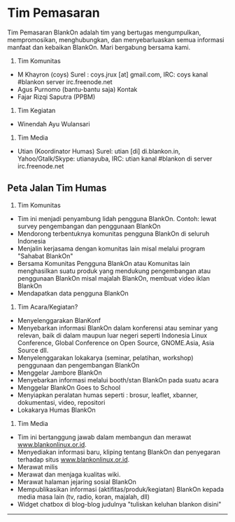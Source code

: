 # Tim Pemasaran

Tim Pemasaran BlankOn adalah tim yang bertugas mengumpulkan, mempromosikan, menghubungkan, dan menyebarluaskan semua informasi manfaat dan kebaikan BlankOn. Mari bergabung bersama kami.

1. Tim Komunitas
  + M Khayron (coys) Surel : coys.jrux [at] gmail.com, IRC: coys kanal #blankon server irc.freenode.net
  + Agus Purnomo (bantu-bantu saja) ​Kontak
  + Fajar Rizqi Saputra (PPBM)

1. Tim Kegiatan
  + Winendah Ayu Wulansari

1. Tim Media
  + Utian (Koordinator Humas) Surel: utian [di] di.blankon.in, Yahoo/Gtalk/Skype: utianayuba, IRC: utian kanal #blankon di server irc.freenode.net

## Peta Jalan Tim Humas
1. Tim Komunitas
  + Tim ini menjadi penyambung lidah pengguna BlankOn. Contoh: lewat survey pengembangan dan penggunaan BlankOn
  + Mendorong terbentuknya komunitas pengguna BlankOn di seluruh Indonesia
  + Menjalin kerjasama dengan komunitas lain misal melalui program "Sahabat BlankOn"
  + Bersama Komunitas Pengguna BlankOn atau Komunitas lain menghasilkan suatu produk yang mendukung pengembangan atau penggunaan BlankOn misal majalah BlankOn, membuat video iklan BlankOn
  + Mendapatkan data pengguna BlankOn
   
1. Tim Acara/Kegiatan?
  + Menyelenggarakan BlanKonf
  + Menyebarkan informasi BlankOn dalam konferensi atau seminar yang relevan, baik di dalam maupun luar negeri seperti Indonesia Linux Conference, Global Conference on Open Source, GNOME.Asia, Asia Source dll.
  + Menyelenggarakan lokakarya (seminar, pelatihan, workshop) penggunaan dan pengembangan BlankOn
  + Menggelar Jambore BlankOn
  + Menyebarkan informasi melalui booth/stan BlankOn pada suatu acara
  + Menggelar BlankOn Goes to School
  + Menyiapkan peralatan humas seperti : brosur, leaflet, xbanner, dokumentasi, video, repositori
  + Lokakarya Humas BlankOn

1. Tim Media
  + Tim ini bertanggung jawab dalam membangun dan merawat www.blankonlinux.or.id.
  + Menyediakan informasi baru, kliping tentang BlankOn dan penyegaran terhadap situs www.blankonlinux.or.id.
  + Merawat milis
  + Merawat dan menjaga kualitas wiki.
  + Merawat halaman jejaring sosial BlankOn
  + Mempublikasikan informasi (aktifitas/produk/kegiatan) BlankOn kepada media masa lain (tv, radio, koran, majalah, dll)
  + Widget chatbox di blog-blog judulnya "tuliskan keluhan blankon disini"




---
 



